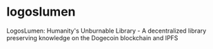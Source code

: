 # logoslumen
LogosLumen: Humanity's Unburnable Library - A decentralized library preserving knowledge on the Dogecoin blockchain and IPFS
